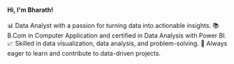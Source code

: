 
#### Hi, I'm Bharath!

📊 Data Analyst with a passion for turning data into actionable insights.
📚 B.Com in Computer Application and certified in Data Analysis with Power BI.
📈 Skilled in data visualization, data analysis, and problem-solving.
🎯 Always eager to learn and contribute to data-driven projects.



